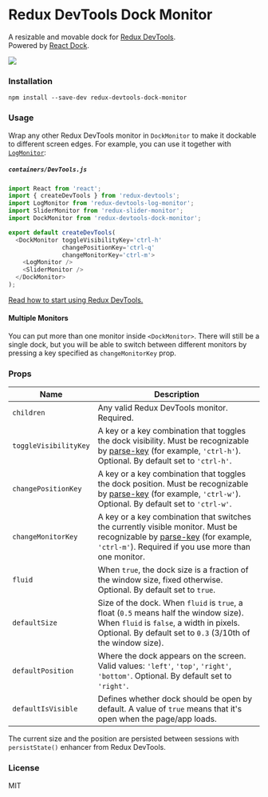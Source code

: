 Redux DevTools Dock Monitor
=========================

A resizable and movable dock for [Redux DevTools](https://github.com/gaearon/redux-devtools).  
Powered by [React Dock](https://github.com/alexkuz/react-dock).

![](http://i.imgur.com/QbNzNW4.gif)

### Installation

```
npm install --save-dev redux-devtools-dock-monitor
```

### Usage

Wrap any other Redux DevTools monitor in `DockMonitor` to make it dockable to different screen edges.
For example, you can use it together with [`LogMonitor`](https://github.com/gaearon/redux-devtools-log-monitor):

##### `containers/DevTools.js`

```js
import React from 'react';
import { createDevTools } from 'redux-devtools';
import LogMonitor from 'redux-devtools-log-monitor';
import SliderMonitor from 'redux-slider-monitor';
import DockMonitor from 'redux-devtools-dock-monitor';

export default createDevTools(
  <DockMonitor toggleVisibilityKey='ctrl-h'
               changePositionKey='ctrl-q'
               changeMonitorKey='ctrl-m'>
    <LogMonitor />
    <SliderMonitor />
  </DockMonitor>
);
```

[Read how to start using Redux DevTools.](https://github.com/gaearon/redux-devtools)

#### Multiple Monitors

You can put more than one monitor inside `<DockMonitor>`. There will still be a single dock, but you will be able to switch between different monitors by pressing a key specified as `changeMonitorKey` prop.

### Props

Name                  | Description
-------------         | -------------
`children`            | Any valid Redux DevTools monitor. Required.
`toggleVisibilityKey` | A key or a key combination that toggles the dock visibility. Must be recognizable by [parse-key](https://github.com/thlorenz/parse-key) (for example, `'ctrl-h'`). Optional. By default set to `'ctrl-h'`.
`changePositionKey`   | A key or a key combination that toggles the dock position. Must be recognizable by [parse-key](https://github.com/thlorenz/parse-key) (for example, `'ctrl-w'`). Optional. By default set to `'ctrl-w'`.
`changeMonitorKey`   | A key or a key combination that switches the currently visible monitor. Must be recognizable by [parse-key](https://github.com/thlorenz/parse-key) (for example, `'ctrl-m'`). Required if you use more than one monitor.
`fluid`               | When `true`, the dock size is a fraction of the window size, fixed otherwise. Optional. By default set to `true`.
`defaultSize`         | Size of the dock. When `fluid` is `true`, a float (`0.5` means half the window size). When `fluid` is `false`, a width in pixels. Optional. By default set to `0.3` (3/10th of the window size).
`defaultPosition`     | Where the dock appears on the screen. Valid values: `'left'`, `'top'`, `'right'`, `'bottom'`. Optional. By default set to `'right'`.
`defaultIsVisible`    | Defines whether dock should be open by default. A value of `true` means that it's open when the page/app loads.

The current size and the position are persisted between sessions with `persistState()` enhancer from Redux DevTools.

### License

MIT
